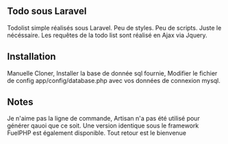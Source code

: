 ## Todo sous Laravel

Todolist simple réalisés sous Laravel.
Peu de styles. Peu de scripts. Juste le nécéssaire.
Les requêtes de la todo list sont réalisé en Ajax via Jquery.

## Installation

Manuelle
Cloner, 
Installer la base de donnée sql fournie, 
Modifier le fichier de config app/config/database.php avec vos données de connexion mysql.


## Notes

Je n'aime pas la ligne de commande, Artisan n'a pas été utilisé pour générer qauoi que ce soit.
Une version identique sous le framework FuelPHP est également disponible.
Tout retour est le bienvenue